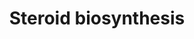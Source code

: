 ---
annotations:
- type: Pathway Ontology
  value: steroid hormone biosynthetic pathway
authors:
- A.Kwa
- MaintBot
- Khanspers
- Ddigles
- Mkutmon
- Eweitz
description: ''
last-edited: 2021-05-23
organisms:
- Mus musculus
redirect_from:
- /index.php/Pathway:WP55
- /instance/WP55
schema-jsonld:
- '@context': https://schema.org/
  '@id': https://wikipathways.github.io/pathways/WP55.html
  '@type': Dataset
  creator:
    '@type': Organization
    name: WikiPathways
  description: ''
  keywords:
  - Estrone
  - Hsd17b3
  - Androstenedione
  - Hsd3b2
  - DHA
  - Hsd3b3
  - Hsd17b4
  - Hsd17b7
  - Cyp17a1
  - Androstenediol
  - 17a-OH-progesterone
  - Dihydrotestosterone
  - Hsd17b1
  - Hsd17b2
  - Hsd3b5
  - Hsd3b4
  - Pregnenolone
  - Progesterone
  - Estradiol
  - Steroid-19-Hydroxylase
  - Testosterone
  - Hsd3b6
  - Hydroxyprogesterone aldolase
  - 17a-OH-pregnenolone
  - Cholesterol
  - F13b
  - Hsd3b1
  license: CC0
  name: Steroid biosynthesis
seo: CreativeWork
title: Steroid biosynthesis
wpid: WP55
---